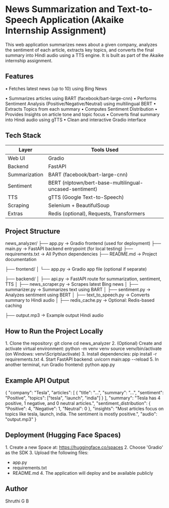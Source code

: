 # News Summarization and Text-to-Speech Application (Akaike Internship Assignment)
This web application summarizes news about a given company, analyzes the sentiment of each article, extracts key topics, and converts the final summary into Hindi audio using a TTS engine. It is built as part of the Akaike internship assignment.

## Features
•⁠  ⁠Fetches latest news (up to 10) using Bing News

•⁠  ⁠Summarizes articles using BART (facebook/bart-large-cnn)
•⁠  ⁠Performs Sentiment Analysis (Positive/Negative/Neutral) using multilingual BERT
•⁠  ⁠Extracts Topics from each summary
•⁠  ⁠Computes Sentiment Distribution
•⁠  ⁠Provides Insights on article tone and topic focus
•⁠  ⁠Converts final summary into Hindi audio using gTTS
•⁠  ⁠Clean and interactive Gradio interface

## Tech Stack
Layer           | Tools Used
----------------|-------------------------------
Web UI          | Gradio
Backend         | FastAPI
Summarization   | BART (facebook/bart-large-cnn)
Sentiment       | BERT (nlptown/bert-base-multilingual-uncased-sentiment)
TTS             | gTTS (Google Text-to-Speech)
Scraping        | Selenium + BeautifulSoup
Extras          | Redis (optional), Requests, Transformers


## Project Structure
news_analyzer/
├── app.py                    -> Gradio frontend (used for deployment)
├── main.py                   -> FastAPI backend entrypoint (for local testing)
├── requirements.txt          -> All Python dependencies
├── README.md                 -> Project documentation

├── frontend/
│   └── app.py                -> Gradio app file (optional if separate)

├── backend/
│   ├── api.py                -> FastAPI route for summarization, sentiment, TTS
│   ├── news_scraper.py       -> Scrapes latest Bing news
│   ├── summarizer.py         -> Summarizes text using BART
│   ├── sentiment.py          -> Analyzes sentiment using BERT
│   ├── text_to_speech.py     -> Converts summary to Hindi audio
│   ├── redis_cache.py        -> Optional: Redis-based caching

├── output.mp3                -> Example output Hindi audio



## How to Run the Project Locally
1.⁠ ⁠Clone the repository:
   git clone <your-repo-url>
   cd news_analyzer
2.⁠ ⁠(Optional) Create and activate virtual environment:
   python -m venv venv
   source venv/bin/activate   (on Windows: venv\Scripts\activate)
3.⁠ ⁠Install dependencies:
   pip install -r requirements.txt
4.⁠ ⁠Start FastAPI backend:
   uvicorn main:app --reload
5.⁠ ⁠In another terminal, run Gradio frontend:
   python app.py


## Example API Output

{
  "company": "Tesla",
  "articles": [
    {
      "title": "...",
      "summary": "...",
      "sentiment": "Positive",
      "topics": ["tesla", "launch", "india"]
    }
  ],
  "summary": "Tesla has 4 positive, 1 negative, and 0 neutral articles.",
  "sentiment_distribution": {
    "Positive": 4,
    "Negative": 1,
    "Neutral": 0
  },
  "insights": "Most articles focus on topics like tesla, launch, india. The sentiment is mostly positive.",
  "audio": "output.mp3"
}


## Deployment (Hugging Face Spaces)

1.⁠ ⁠Create a new Space at: https://huggingface.co/spaces
2.⁠ ⁠Choose 'Gradio' as the SDK
3.⁠ ⁠Upload the following files:
   - app.py
   - requirements.txt
   - README.md
4.⁠ ⁠The application will deploy and be available publicly


## Author
Shruthi G B
